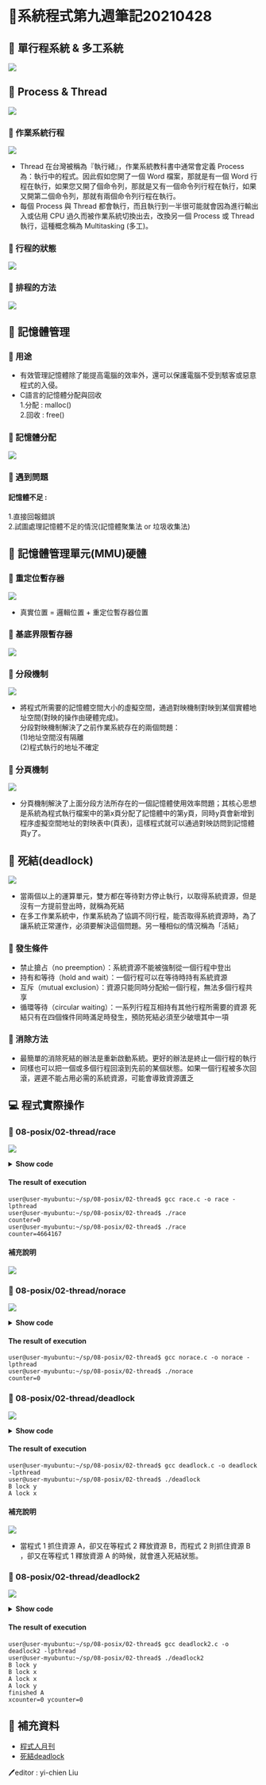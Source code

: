 # 📝系統程式第九週筆記20210428
## 📖 單行程系統 & 多工系統
![](pic/系統比較.jpg)

## 📖 Process & Thread
![](pic/process&thread.jpg)
### 🔖 作業系統行程
![](pic/作業系統切換行程.jpg)
* Thread 在台灣被稱為『執行緒』，作業系統教科書中通常會定義 Process 為：執行中的程式。因此假如您開了一個 Word 檔案，那就是有一個 Word 行程在執行，如果您又開了個命令列，那就是又有一個命令列行程在執行，如果又開第二個命令列，那就有兩個命令列行程在執行。
* 每個 Process 與 Thread 都會執行，而且執行到一半很可能就會因為進行輸出入或佔用 CPU 過久而被作業系統切換出去，改換另一個 Process 或 Thread 執行，這種概念稱為 Multitasking (多工)。
### 🔖 行程的狀態
![](pic/行程狀態圖.jpg)
### 🔖 排程的方法
![](pic/排程方法.jpg)

## 📖 記憶體管理
### 🔖 用途
* 有效管理記憶體除了能提高電腦的效率外，還可以保護電腦不受到駭客或惡意程式的入侵。
* C語言的記憶體分配與回收<br>
1.分配 : malloc()<br>
2.回收 : free()<br>
### 🔖 記憶體分配
![](pic/記憶體分配.jpg)
### 🔖 遇到問題
#### 記憶體不足 : <br>
1.直接回報錯誤 <br>
2.試圖處理記憶體不足的情況(記憶體聚集法 or 垃圾收集法)

## 📖 記憶體管理單元(MMU)硬體
### 🔖 重定位暫存器
![](pic/重定位暫存器.jpg)
* 真實位置 = 邏輯位置 + 重定位暫存器位置
### 🔖 基底界限暫存器
![](pic/基底界限暫存器.jpg)
### 🔖 分段機制
![](pic/分段機制.jpg)
* 將程式所需要的記憶體空間大小的虛擬空間，通過對映機制對映到某個實體地址空間(對映的操作由硬體完成)。<br>
分段對映機制解決了之前作業系統存在的兩個問題：<br>
(1)地址空間沒有隔離<br>
(2)程式執行的地址不確定
### 🔖 分頁機制
![](pic/分頁機制.jpg)
* 分頁機制解決了上面分段方法所存在的一個記憶體使用效率問題；其核心思想是系統為程式執行檔案中的第x頁分配了記憶體中的第y頁，同時y頁會新增到程序虛擬空間地址的對映表中(頁表)，這樣程式就可以通過對映訪問到記憶體頁y了。

## 📖 死結(deadlock)
![](pic/deadlocknote.JPG)
* 當兩個以上的運算單元，雙方都在等待對方停止執行，以取得系統資源，但是沒有一方提前登出時，就稱為死結
* 在多工作業系統中，作業系統為了協調不同行程，能否取得系統資源時，為了讓系統正常運作，必須要解決這個問題。另一種相似的情況稱為「活結」
### 🔖 發生條件
* 禁止搶占（no preemption）：系統資源不能被強制從一個行程中登出
* 持有和等待（hold and wait）：一個行程可以在等待時持有系統資源
* 互斥（mutual exclusion）：資源只能同時分配給一個行程，無法多個行程共享
* 循環等待（circular waiting）：一系列行程互相持有其他行程所需要的資源
死結只有在四個條件同時滿足時發生，預防死結必須至少破壞其中一項
### 🔖 消除方法
* 最簡單的消除死結的辦法是重新啟動系統。更好的辦法是終止一個行程的執行
* 同樣也可以把一個或多個行程回滾到先前的某個狀態。如果一個行程被多次回滾，遲遲不能占用必需的系統資源，可能會導致資源匱乏

## 💻 程式實際操作
### 🔗 08-posix/02-thread/race
![](pic/race.JPG)
<details>
  <summary><b>Show code</b></summary>

  ```
#include <stdio.h>
#include <pthread.h>

#define LOOPS 100000000
int counter = 0;

void *inc()
{
  for (int i=0; i<LOOPS; i++) {
    counter = counter + 1;
  }
  return NULL;
}

void *dec()
{
  for (int i=0; i<LOOPS; i++) {
    counter = counter - 1;
  }
  return NULL;
}


int main() 
{
  pthread_t thread1, thread2;

  pthread_create(&thread1, NULL, inc, NULL);
  pthread_create(&thread2, NULL, dec, NULL);

  pthread_join( thread1, NULL);
  pthread_join( thread2, NULL);
  printf("counter=%d\n", counter);
}
  ```
</details>

#### The result of execution
```
user@user-myubuntu:~/sp/08-posix/02-thread$ gcc race.c -o race -lpthread
user@user-myubuntu:~/sp/08-posix/02-thread$ ./race
counter=0
user@user-myubuntu:~/sp/08-posix/02-thread$ ./race
counter=4664167
```
#### 補充說明
![](pic/raceps.JPG)

### 🔗 08-posix/02-thread/norace
![](pic/norace.JPG)
<details>
  <summary><b>Show code</b></summary>

  ```
#include <stdio.h>
#include <pthread.h>

pthread_mutex_t mutex1 = PTHREAD_MUTEX_INITIALIZER;
#define LOOPS 100000
int counter = 0;

void *inc()
{
  for (int i=0; i<LOOPS; i++) {
    pthread_mutex_lock( &mutex1 );
    counter = counter + 1;
    pthread_mutex_unlock( &mutex1 );
  }
  return NULL;
}

void *dec()
{
  for (int i=0; i<LOOPS; i++) {
    pthread_mutex_lock( &mutex1 );
    counter = counter - 1;
    pthread_mutex_unlock( &mutex1 );
  }
  return NULL;
}


int main() 
{
	pthread_t thread1, thread2;

	pthread_create(&thread1, NULL, inc, NULL);
  pthread_create(&thread2, NULL, dec, NULL);

  pthread_join( thread1, NULL);
  pthread_join( thread2, NULL);
  printf("counter=%d\n", counter);
}
  ```
</details>

#### The result of execution
```
user@user-myubuntu:~/sp/08-posix/02-thread$ gcc norace.c -o norace -lpthread
user@user-myubuntu:~/sp/08-posix/02-thread$ ./norace 
counter=0
```

### 🔗 08-posix/02-thread/deadlock
![](pic/deadlock.JPG)
<details>
  <summary><b>Show code</b></summary>

  ```
#include <pthread.h>
#include <stdio.h>
#include <unistd.h>

pthread_mutex_t x;
pthread_mutex_t y;

void *A(); 
void *B(); 

int main(int argc, char *argv[])
{
    pthread_t threadA, threadB;
    pthread_attr_t attr;

    pthread_attr_init(&attr);
    pthread_mutex_init(&x, NULL);
    pthread_mutex_init(&y, NULL);

    pthread_create(&threadA, &attr, A, NULL);
    pthread_create(&threadB, &attr, B, NULL);

    pthread_join(threadA, NULL);
    pthread_join(threadB, NULL);

    pthread_mutex_destroy(&x);
    pthread_mutex_destroy(&y);
}

void *A() 
{
    pthread_mutex_lock(&x);
    printf("A lock x\n");

    sleep(1);
    pthread_mutex_lock(&y);
    printf("A lock y\n");

    pthread_mutex_unlock(&y); 
    pthread_mutex_unlock(&x); 

    printf("finished A\n");

    pthread_exit(0);
}

void *B()
{
    
    pthread_mutex_lock(&y);
    printf("B lock y\n");
    sleep(1);
    pthread_mutex_lock(&x);
    printf("B lock x\n");
    pthread_mutex_unlock(&x);
    pthread_mutex_unlock(&y);

    pthread_exit(0);
}
  ```
</details>

#### The result of execution
```
user@user-myubuntu:~/sp/08-posix/02-thread$ gcc deadlock.c -o deadlock -lpthread
user@user-myubuntu:~/sp/08-posix/02-thread$ ./deadlock 
B lock y
A lock x
```
#### 補充說明
![](pic/deadlockps.jpg)
* 當程式 1 抓住資源 A，卻又在等程式 2 釋放資源 B，而程式 2 則抓住資源 B ，卻又在等程式 1 釋放資源 A 的時候，就會進入死結狀態。

### 🔗 08-posix/02-thread/deadlock2
![](pic/deadlock2.JPG)
<details>
  <summary><b>Show code</b></summary>

  ```
#include <pthread.h>
#include <stdio.h>
#include <unistd.h>

pthread_mutex_t x;
pthread_mutex_t y;

int xcounter = 0;
int ycounter = 0;

void *A(); 
void *B(); 

int main(int argc, char *argv[])
{
    pthread_t threadA, threadB;
    pthread_attr_t attr;

    pthread_attr_init(&attr);
    pthread_mutex_init(&x, NULL);
    pthread_mutex_init(&y, NULL);

    pthread_create(&threadA, &attr, A, NULL);
    pthread_create(&threadB, &attr, B, NULL);

    pthread_join(threadA, NULL);
    pthread_join(threadB, NULL);

    pthread_mutex_destroy(&x);
    pthread_mutex_destroy(&y);
    printf("xcounter=%d ycounter=%d\n", xcounter, ycounter);
}

void *A() 
{
    pthread_mutex_lock(&x);
    printf("A lock x\n");
    xcounter ++;
    sleep(1);
    pthread_mutex_lock(&y);
    printf("A lock y\n");
    ycounter ++;
    pthread_mutex_unlock(&y); 
    pthread_mutex_unlock(&x); 

    printf("finished A\n");

    pthread_exit(0);
}

void *B()
{
    pthread_mutex_lock(&x);
    pthread_mutex_lock(&y);
    printf("B lock y\n");
    ycounter --;
    sleep(1);

    printf("B lock x\n");
    xcounter --;
    pthread_mutex_unlock(&x);
    pthread_mutex_unlock(&y);

    pthread_exit(0);
}
  ```
</details>

#### The result of execution
```
user@user-myubuntu:~/sp/08-posix/02-thread$ gcc deadlock2.c -o deadlock2 -lpthread
user@user-myubuntu:~/sp/08-posix/02-thread$ ./deadlock2
B lock y
B lock x
A lock x
A lock y
finished A
xcounter=0 ycounter=0
```

## 📖 補充資料
* [程式人月刊](https://medium.com/%E7%A8%8B%E5%BC%8F%E4%BA%BA%E6%9C%88%E5%88%8A)
* [死結deadlock](https://zh.wikipedia.org/wiki/%E6%AD%BB%E9%94%81)

🖊️editor : yi-chien Liu
